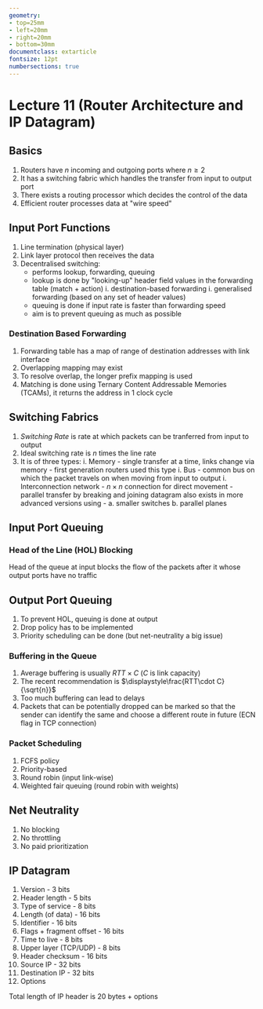 ```yaml
---
geometry:
- top=25mm
- left=20mm
- right=20mm
- bottom=30mm
documentclass: extarticle
fontsize: 12pt
numbersections: true
---
```


# Lecture 11 (Router Architecture and IP Datagram)

## Basics
1. Routers have $n$ incoming and outgoing ports where $n\geq 2$
1. It has a switching fabric which handles the transfer from input to output port
1. There exists a routing processor which decides the control of the data
1. Efficient router processes data at "wire speed"

## Input Port Functions
1. Line termination (physical layer)
1. Link layer protocol then receives the data
1. Decentralised switching:
    - performs lookup, forwarding, queuing
    - lookup is done by "looking-up" header field values in the forwarding table (match + action)
        i. destination-based forwarding
        i. generalised forwarding (based on any set of header values)
    - queuing is done if input rate is faster than forwarding speed
    - aim is to prevent queuing as much as possible

### Destination Based Forwarding
1. Forwarding table has a map of range of destination addresses with link interface
1. Overlapping mapping may exist
1. To resolve overlap, the longer prefix mapping is used
1. Matching is done using Ternary Content Addressable Memories (TCAMs), it returns the address in 1 clock cycle

## Switching Fabrics
1. *Switching Rate* is rate at which packets can be tranferred from input to output
1. Ideal switching rate is $n$ times the line rate
1. It is of three types:
    i. Memory
        - single transfer at a time, links change via memory
        - first generation routers used this type
    i. Bus
        - common bus on which the packet travels on when moving from input to output
    i. Interconnection network
        - $n\times n$ connection for direct movement
        - parallel transfer by breaking and joining datagram also exists in more advanced versions using -
            a. smaller switches
            b. parallel planes

## Input Port Queuing

### Head of the Line (HOL) Blocking
Head of the queue at input blocks the flow of the packets after it whose output ports have no traffic

## Output Port Queuing
1. To prevent HOL, queuing is done at output
1. Drop policy has to be implemented
1. Priority scheduling can be done (but net-neutrality a big issue)

### Buffering in the Queue
1. Average buffering is usually $RTT\times C$ ($C$ is link capacity)
1. The recent recommendation is $\displaystyle\frac{RTT\cdot C}{\sqrt{n}}$
1. Too much buffering can lead to delays
1. Packets that can be potentially dropped can be marked so that the sender can identify the same and choose a different route in future (ECN flag in TCP connection)

### Packet Scheduling
1. FCFS policy
1. Priority-based
1. Round robin (input link-wise)
1. Weighted fair queuing (round robin with weights)

## Net Neutrality
1. No blocking
1. No throttling
1. No paid prioritization

## IP Datagram
1. Version - 3 bits
1. Header length - 5 bits
1. Type of service - 8 bits
1. Length (of data) - 16 bits
1. Identifier - 16 bits
1. Flags + fragment offset - 16 bits
1. Time to live - 8 bits
1. Upper layer (TCP/UDP) - 8 bits
1. Header checksum - 16 bits
1. Source IP - 32 bits
1. Destination IP - 32 bits
1. Options

Total length of IP header is 20 bytes + options
